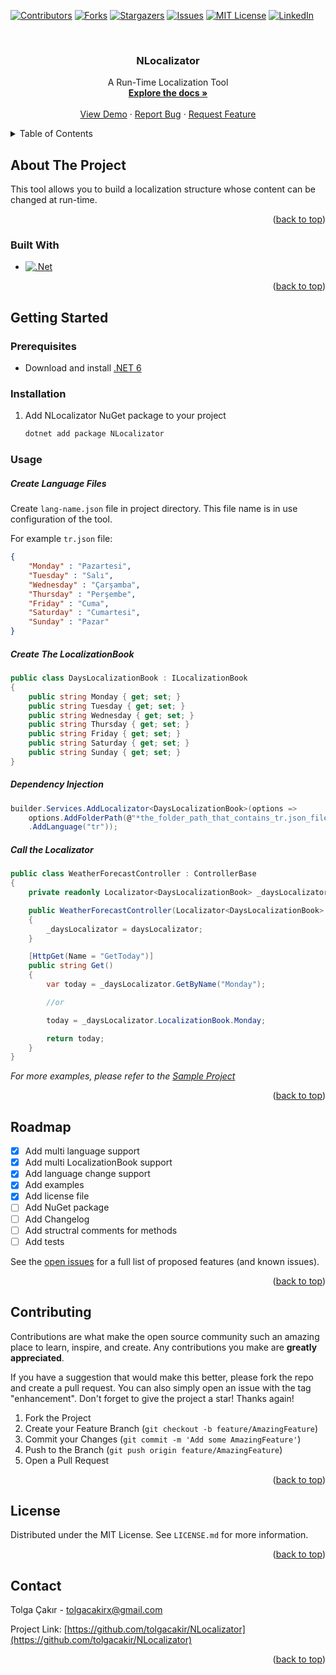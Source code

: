 <a name="readme-top"></a>



<!-- PROJECT SHIELDS -->
[![Contributors][contributors-shield]][contributors-url]
[![Forks][forks-shield]][forks-url]
[![Stargazers][stars-shield]][stars-url]
[![Issues][issues-shield]][issues-url]
[![MIT License][license-shield]][license-url]
[![LinkedIn][linkedin-shield]][linkedin-url]



<!-- PROJECT LOGO -->
<br />
<div align="center">
  <!-- <a href="https://github.com/tolgacakir/NLocalizator">
    <img src="images/logo.png" alt="Logo" width="80" height="80">
  </a> -->

  <h3 align="center">NLocalizator</h3>

  <p align="center">
    A Run-Time Localization Tool
    <br />
    <a href="https://github.com/tolgacakir/NLocalizator/blob/main/README.md"><strong>Explore the docs »</strong></a>
    <br />
    <br />
    <a href="https://github.com/tolgacakir/NLocalizator/tree/main/samples/NLocalizator.Sample">View Demo</a>
    ·
    <a href="https://github.com/tolgacakir/NLocalizator/issues">Report Bug</a>
    ·
    <a href="https://github.com/tolgacakir/NLocalizator/issues">Request Feature</a>
  </p>
</div>



<!-- TABLE OF CONTENTS -->
<details>
  <summary>Table of Contents</summary>
  <ol>
    <li>
      <a href="#about-the-project">About The Project</a>
      <ul>
        <li><a href="#built-with">Built With</a></li>
      </ul>
    </li>
    <li>
      <a href="#getting-started">Getting Started</a>
      <ul>
        <li><a href="#prerequisites">Prerequisites</a></li>
        <li><a href="#installation">Installation</a></li>
        <li><a href="#usage">Usage</a></li>
      </ul>
    </li>
    <li><a href="#roadmap">Roadmap</a></li>
    <li><a href="#contributing">Contributing</a></li>
    <li><a href="#license">License</a></li>
    <li><a href="#contact">Contact</a></li>
  </ol>
</details>



<!-- ABOUT THE PROJECT -->
## About The Project

This tool allows you to build a localization structure whose content can be changed at run-time.

<p align="right">(<a href="#readme-top">back to top</a>)</p>



### Built With


* [![.Net][.Net]][.Net-url]

<p align="right">(<a href="#readme-top">back to top</a>)</p>



<!-- GETTING STARTED -->
## Getting Started

### Prerequisites

* Download and install [.NET 6](https://dotnet.microsoft.com/en-us/download/dotnet/6.0)

### Installation

1. Add NLocalizator NuGet package to your project
   
   ```sh
   dotnet add package NLocalizator
   ```

<!-- USAGE EXAMPLES -->
### Usage

##### Create Language Files

Create `lang-name.json` file in project directory. This file name is in use configuration of the tool.

For example `tr.json` file:
```json
{
	"Monday" : "Pazartesi",
	"Tuesday" : "Salı",
	"Wednesday" : "Çarşamba",
	"Thursday" : "Perşembe",
	"Friday" : "Cuma",
	"Saturday" : "Cumartesi",
	"Sunday" : "Pazar"
}
```

##### Create The LocalizationBook

```csharp
public class DaysLocalizationBook : ILocalizationBook
{
    public string Monday { get; set; }
    public string Tuesday { get; set; }
    public string Wednesday { get; set; }
    public string Thursday { get; set; }
    public string Friday { get; set; }
    public string Saturday { get; set; }
    public string Sunday { get; set; }
}
```

##### Dependency Injection

```csharp
builder.Services.AddLocalizator<DaysLocalizationBook>(options =>
    options.AddFolderPath(@"*the_folder_path_that_contains_tr.json_file*")
    .AddLanguage("tr"));
```

##### Call the Localizator

```csharp
public class WeatherForecastController : ControllerBase
{
    private readonly Localizator<DaysLocalizationBook> _daysLocalizator;

    public WeatherForecastController(Localizator<DaysLocalizationBook> daysLocalizator)
    {
        _daysLocalizator = daysLocalizator;
    }

    [HttpGet(Name = "GetToday")]
    public string Get()
    {
        var today = _daysLocalizator.GetByName("Monday");

        //or

        today = _daysLocalizator.LocalizationBook.Monday;

        return today;
    }
}
```

_For more examples, please refer to the [Sample Project](https://github.com/tolgacakir/NLocalizator/tree/main/samples/NLocalizator.Sample)_

<p align="right">(<a href="#readme-top">back to top</a>)</p>



<!-- ROADMAP -->
## Roadmap

- [x] Add multi language support
- [x] Add multi LocalizationBook support
- [x] Add language change support
- [x] Add examples
- [x] Add license file
- [ ] Add NuGet package
- [ ] Add Changelog
- [ ] Add structral comments for methods
- [ ] Add tests

See the [open issues](https://github.com/othneildrew/Best-README-Template/issues) for a full list of proposed features (and known issues).

<p align="right">(<a href="#readme-top">back to top</a>)</p>



<!-- CONTRIBUTING -->
## Contributing

Contributions are what make the open source community such an amazing place to learn, inspire, and create. Any contributions you make are **greatly appreciated**.

If you have a suggestion that would make this better, please fork the repo and create a pull request. You can also simply open an issue with the tag "enhancement".
Don't forget to give the project a star! Thanks again!

1. Fork the Project
2. Create your Feature Branch (`git checkout -b feature/AmazingFeature`)
3. Commit your Changes (`git commit -m 'Add some AmazingFeature'`)
4. Push to the Branch (`git push origin feature/AmazingFeature`)
5. Open a Pull Request

<p align="right">(<a href="#readme-top">back to top</a>)</p>



<!-- LICENSE -->
## License

Distributed under the MIT License. See `LICENSE.md` for more information.

<p align="right">(<a href="#readme-top">back to top</a>)</p>



<!-- CONTACT -->
## Contact

Tolga Çakır - tolgacakirx@gmail.com

Project Link: [https://github.com/tolgacakir/NLocalizator](https://github.com/tolgacakir/NLocalizator)

<p align="right">(<a href="#readme-top">back to top</a>)</p>



<!-- MARKDOWN LINKS & IMAGES -->
[contributors-shield]: https://img.shields.io/github/contributors/tolgacakir/NLocalizator.svg?style=for-the-badge
[contributors-url]: https://github.com/tolgacakir/NLocalizator/graphs/contributors
[forks-shield]: https://img.shields.io/github/forks/tolgacakir/NLocalizator.svg?style=for-the-badge
[forks-url]: https://github.com/tolgacakir/NLocalizator/network/members
[stars-shield]: https://img.shields.io/github/stars/tolgacakir/NLocalizator.svg?style=for-the-badge
[stars-url]: https://github.com/tolgacakir/NLocalizator/stargazers
[issues-shield]: https://img.shields.io/github/issues/tolgacakir/NLocalizator.svg?style=for-the-badge
[issues-url]: https://github.com/tolgacakir/NLocalizator/issues
[license-shield]: https://img.shields.io/github/license/tolgacakir/NLocalizator.svg?style=for-the-badge
[license-url]: https://github.com/tolgacakir/NLocalizator/blob/main/LICENSE.md
[linkedin-shield]: https://img.shields.io/badge/-LinkedIn-black.svg?style=for-the-badge&logo=linkedin&colorB=555
[linkedin-url]: https://linkedin.com/in/tolgacakirx
[product-screenshot]: images/screenshot.png
[.Net]: https://img.shields.io/badge/.NET-5C2D91?style=for-the-badge&logo=.net&logoColor=white
[.Net-url]: https://img.shields.io/badge/.NET-5C2D91?
